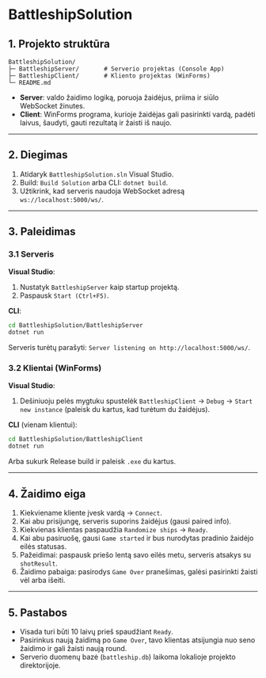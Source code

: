 # BattleshipSolution

## 1. Projekto struktūra

```
BattleshipSolution/
├─ BattleshipServer/       # Serverio projektas (Console App)
├─ BattleshipClient/       # Kliento projektas (WinForms)
└─ README.md
```

- **Server**: valdo žaidimo logiką, poruoja žaidėjus, priima ir siūlo WebSocket žinutes.
- **Client**: WinForms programa, kurioje žaidėjas gali pasirinkti vardą, padėti laivus, šaudyti, gauti rezultatą ir žaisti iš naujo.

---

## 2. Diegimas

1. Atidaryk `BattleshipSolution.sln` Visual Studio.
2. Build: `Build Solution` arba CLI: `dotnet build`.
3. Užtikrink, kad serveris naudoja WebSocket adresą `ws://localhost:5000/ws/`.

---

## 3. Paleidimas

### 3.1 Serveris

**Visual Studio**:

1. Nustatyk `BattleshipServer` kaip startup projektą.
2. Paspausk `Start (Ctrl+F5)`.

**CLI**:

```bash
cd BattleshipSolution/BattleshipServer
dotnet run
```

Serveris turėtų parašyti: `Server listening on http://localhost:5000/ws/`.

### 3.2 Klientai (WinForms)

**Visual Studio**:

1. Dešiniuoju pelės mygtuku spustelėk `BattleshipClient` → `Debug` → `Start new instance` (paleisk du kartus, kad turėtum du žaidėjus).

**CLI** (vienam klientui):

```bash
cd BattleshipSolution/BattleshipClient
dotnet run
```

Arba sukurk Release build ir paleisk `.exe` du kartus.

---

## 4. Žaidimo eiga

1. Kiekviename kliente įvesk vardą → `Connect`.
2. Kai abu prisijungę, serveris suporins žaidėjus (gausi paired info).
3. Kiekvienas klientas paspaudžia `Randomize ships` → `Ready`.
4. Kai abu pasiruošę, gausi `Game started` ir bus nurodytas pradinio žaidėjo eilės statusas.
5. Pažeidimai: paspausk priešo lentą savo eilės metu, serveris atsakys su `shotResult`.
6. Žaidimo pabaiga: pasirodys `Game Over` pranešimas, galėsi pasirinkti žaisti vėl arba išeiti.

---

## 5. Pastabos

- Visada turi būti 10 laivų prieš spaudžiant `Ready`.
- Pasirinkus naują žaidimą po `Game Over`, tavo klientas atsijungia nuo seno žaidimo ir gali žaisti naują round.
- Serverio duomenų bazė (`battleship.db`) laikoma lokalioje projekto direktorijoje.
